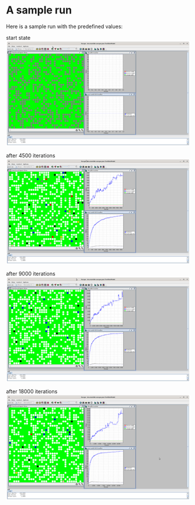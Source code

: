 # A sample run 

Here is a sample run with the predefined values:

start state
![start-state](image/start-state.png "Start state")
 
after 4500 iterations
![1](image/4500-iterations.png "after 4500 iterations") 

after 9000 iterations
![1](image/9000-iterations.png "after 9000 iterations") 

after 18000 iterations
![1](image/18000-iterations.png "after 18000 iterations") 


